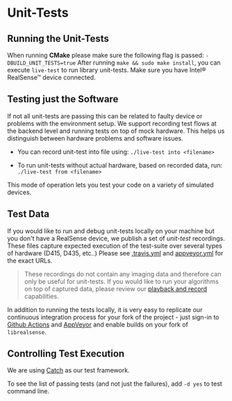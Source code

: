# Unit-Tests

## Running the Unit-Tests

When running **CMake** please make sure the following flag is passed:
`-DBUILD_UNIT_TESTS=true`
After running `make && sudo make install`, you can execute `live-test` to run library unit-tests. 
Make sure you have Intel® RealSense™ device connected. 

## Testing just the Software

If not all unit-tests are passing this can be related to faulty device or problems with the environment setup. 
We support recording test flows at the backend level and running tests on top of mock hardware. This helps us distinguish between hardware problems and software issues. 

* You can record unit-test into file using:
`./live-test into <filename>`

* To run unit-tests without actual hardware, based on recorded data, run:
`./live-test from <filename>`

This mode of operation lets you test your code on a variety of simulated devices.  

## Test Data

If you would like to run and debug unit-tests locally on your machine but you don't have a RealSense device, we publish a set of *unit-test* recordings. These files capture expected execution of the test-suite over several types of hardware (D415, D435, etc..) 
Please see [.travis.yml](https://github.com/IntelRealSense/librealsense/blob/master/.travis.yml#L80) and [appveyor.yml](https://github.com/IntelRealSense/librealsense/blob/master/appveyor.yml#L35) for the exact URLs. 

> These recordings do not contain any imaging data and therefore can only be useful for unit-tests. If you would like to run your algorithms on top of captured data, please review our [playback and record](https://github.com/IntelRealSense/librealsense/tree/master/src/media) capabilities. 

In addition to running the tests locally, it is very easy to replicate our continuous integration process for your fork of the project - just sign-in to [Github Actions](../../../actions) and [AppVeyor](https://ci.appveyor.com/) and enable builds on your fork of `librealsense`. 

## Controlling Test Execution

We are using [Catch](https://github.com/philsquared/Catch) as our test framework. 

To see the list of passing tests (and not just the failures), add `-d yes` to test command line.
